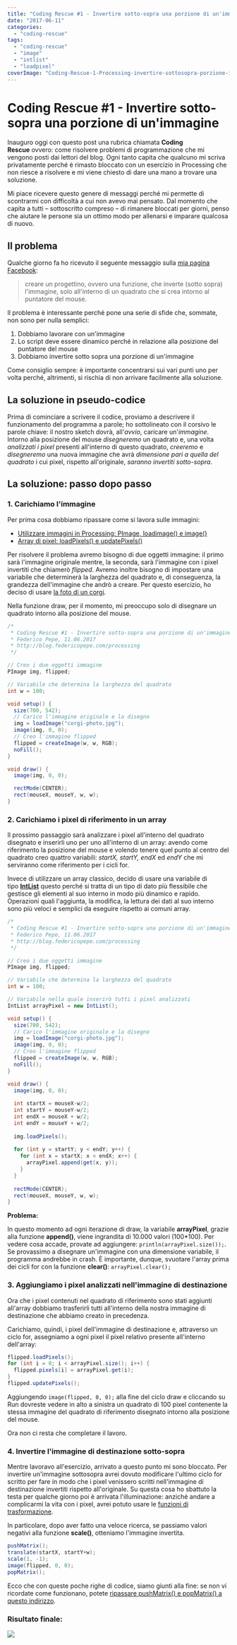 ```yaml
---
title: "Coding Rescue #1 - Invertire sotto-sopra una porzione di un'immagine"
date: "2017-06-11"
categories: 
  - "coding-rescue"
tags: 
  - "coding-rescue"
  - "image"
  - "intlist"
  - "loadpixel"
coverImage: "Coding-Rescue-1-Processing-invertire-sottosopra-porzione-immagine.jpg"
---
```


# Coding Rescue #1 - Invertire sotto-sopra una porzione di un'immagine

Inauguro oggi con questo post una rubrica chiamata **Coding Rescue** ovvero: come risolvere problemi di programmazione che mi vengono posti dai lettori del blog. Ogni tanto capita che qualcuno mi scriva privatamente perché è rimasto bloccato con un esercizio in Processing che non riesce a risolvere e mi viene chiesto di dare una mano a trovare una soluzione.

Mi piace ricevere questo genere di messaggi perché mi permette di scontrarmi con difficoltà a cui non avevo mai pensato. Dal momento che capita a tutti – sottoscritto compreso – di rimanere bloccati per giorni, penso che aiutare le persone sia un ottimo modo per allenarsi e imparare qualcosa di nuovo.

## Il problema

Qualche giorno fa ho ricevuto il seguente messaggio sulla [mia pagina Facebook](https://www.facebook.com/fedpep/):

> creare un progettino, ovvero una funzione, che inverte (sotto sopra) l'immagine, solo all'interno di un quadrato che si crea intorno al puntatore del mouse.

Il problema è interessante perché pone una serie di sfide che, sommate, non sono per nulla semplici:

1. Dobbiamo lavorare con un'immagine
2. Lo script deve essere dinamico perché in relazione alla posizione del puntatore del mouse
3. Dobbiamo invertire sotto sopra una porzione di un'immagine

Come consiglio sempre: è importante concentrarsi sui vari punti uno per volta perché, altrimenti, si rischia di non arrivare facilmente alla soluzione.

## La soluzione in pseudo-codice

Prima di cominciare a scrivere il codice, proviamo a descrivere il funzionamento del programma a parole; ho sottolineato con il corsivo le parole chiave: il nostro sketch dovrà, all'_avvio_, caricare un'_immagine_. Intorno alla posizione del mouse _disegneremo_ un quadrato e, una volta _analizzati i pixel_ presenti all'interno di questo quadrato, _creeremo_ e _disegneremo_ una nuova immagine che avrà _dimensione pari a quella del quadrato_ i cui pixel, rispetto all'originale, _saranno invertiti sotto-sopra_.

## La soluzione: passo dopo passo

### 1\. Carichiamo l'immagine

Per prima cosa dobbiamo ripassare come si lavora sulle immagini:

- [Utilizzare immagini in Processing: PImage, loadimage() e image()](https://blog.federicopepe.com/2017/03/utilizzare-immagini-in-processing/)
- [Array di pixel: loadPixels() e updatePixels()](https://blog.federicopepe.com/2017/03/array-pixel-loadpixels-updatepixels/)

Per risolvere il problema avremo bisogno di due oggetti immagine: il primo sarà l'immagine originale mentre, la seconda, sarà l'immagine con i pixel invertiti che chiamerò _flipped_. Avremo inoltre bisogno di impostare una variabile che determinerà la larghezza del quadrato e, di conseguenza, la grandezza dell'immagine che andrò a creare. Per questo esercizio, ho deciso di usare [la foto di un corgi](http://buzzsharer.com/wp-content/uploads/2016/10/corgi-photo.jpg).

Nella funzione draw, per il momento, mi preoccupo solo di disegnare un quadrato intorno alla posizione del mouse.

```java
/*
 * Coding Rescue #1 - Invertire sotto-sopra una porzione di un'immagine
 * Federico Pepe, 11.06.2017
 * http://blog.federicopepe.com/processing
 */

// Creo i due oggetti immagine
PImage img, flipped;

// Variabile che determina la larghezza del quadrato
int w = 100;

void setup() {
  size(700, 542);
  // Carico l'immagine originale e la disegno
  img = loadImage("corgi-photo.jpg");
  image(img, 0, 0);
  // Creo l'immagine flipped
  flipped = createImage(w, w, RGB);
  noFill();
}

void draw() {
  image(img, 0, 0);

  rectMode(CENTER);
  rect(mouseX, mouseY, w, w);
}
```

### 2\. Carichiamo i pixel di riferimento in un array

Il prossimo passaggio sarà analizzare i pixel all'interno del quadrato disegnato e inserirli uno per uno all'interno di un array: avendo come riferimento la posizione del mouse e volendo tenere quel punto al centro del quadrato creo quattro variabili: _startX, startY, endX_ ed _endY_ che mi serviranno come riferimento per i cicli for.

Invece di utilizzare un array classico, decido di usare una variabile di tipo [**IntList**](https://processing.org/reference/IntList.html) questo perché si tratta di un tipo di dato più flessibile che gestisce gli elementi al suo interno in modo più dinamico e rapido. Operazioni quali l'aggiunta, la modifica, la lettura dei dati al suo interno sono più veloci e semplici da eseguire rispetto ai comuni array.

```java
/*
 * Coding Rescue #1 - Invertire sotto-sopra una porzione di un'immagine
 * Federico Pepe, 11.06.2017
 * http://blog.federicopepe.com/processing
 */

// Creo i due oggetti immagine
PImage img, flipped;

// Variabile che determina la larghezza del quadrato
int w = 100;

// Variabile nella quale inserirò tutti i pixel analizzati
IntList arrayPixel = new IntList();

void setup() {
  size(700, 542);
  // Carico l'immagine originale e la disegno
  img = loadImage("corgi-photo.jpg");
  image(img, 0, 0);
  // Creo l'immagine flipped
  flipped = createImage(w, w, RGB);
  noFill();
}

void draw() {
  image(img, 0, 0);
  
  int startX = mouseX-w/2;
  int startY = mouseY-w/2;
  int endX = mouseX + w/2;
  int endY = mouseY + w/2;
  
  img.loadPixels();
  
  for (int y = startY; y < endY; y++) {
    for (int x = startX; x < endX; x++) {
      arrayPixel.append(get(x, y));
    }
  }
  
  rectMode(CENTER);
  rect(mouseX, mouseY, w, w);
}
```

**Problema:**

In questo momento ad ogni iterazione di draw, la variabile **arrayPixel**, grazie alla funzione **append()**, viene ingrandita di 10.000 valori (100\*100). Per vedere cosa accade, provate ad aggiungere: `println(arrayPixel.size());`. Se provassimo a disegnare un'immagine con una dimensione variabile, il programma andrebbe in crash. È importante, dunque, svuotare l'array prima dei cicli for con la funzione **clear()**: `arrayPixel.clear();`

### 3\. Aggiungiamo i pixel analizzati nell'immagine di destinazione

Ora che i pixel contenuti nel quadrato di riferimento sono stati aggiunti all'array dobbiamo trasferirli tutti all'interno della nostra immagine di destinazione che abbiamo creato in precedenza.

Carichiamo, quindi, i pixel dell'immagine di destinazione e, attraverso un ciclo for, assegniamo a ogni pixel il pixel relativo presente all'interno dell'array:

```java
flipped.loadPixels();
for (int i = 0; i < arrayPixel.size(); i++) {
  flipped.pixels[i] = arrayPixel.get(i);
}
flipped.updatePixels();
```

Aggiungendo `image(flipped, 0, 0);` alla fine del ciclo draw e cliccando su Run dovreste vedere in alto a sinistra un quadrato di 100 pixel contenente la stessa immagine del quadrato di riferimento disegnato intorno alla posizione del mouse.

Ora non ci resta che completare il lavoro.

### 4\. Invertire l'immagine di destinazione sotto-sopra

Mentre lavoravo all'esercizio, arrivato a questo punto mi sono bloccato. Per invertire un'immagine sottosopra avrei dovuto modificare l'ultimo ciclo for scritto per fare in modo che i pixel venissero scritti nell'immagine di destinazione invertiti rispetto all'originale. Su questa cosa ho sbattuto la testa per qualche giorno poi è arrivata l'illuminazione: anziché andare a complicarmi la vita con i pixel, avrei potuto usare le [funzioni di trasformazione](https://blog.federicopepe.com/2016/10/trasformazioni-translate-rotate-scale/).

In particolare, dopo aver fatto una veloce ricerca, se passiamo valori negativi alla funzione **scale()**, otteniamo l'immagine invertita.

```java
pushMatrix();
translate(startX, startY+w);
scale(1, -1);
image(flipped, 0, 0);
popMatrix();
```

Ecco che con queste poche righe di codice, siamo giunti alla fine: se non vi ricordate come funzionano, potete [ripassare pushMatrix() e popMatrix() a questo indirizzo](https://blog.federicopepe.com/2016/10/trasformazioni-pushmatrix-popmatrix/).

### Risultato finale:

![](/assets/images/giphy.gif)
